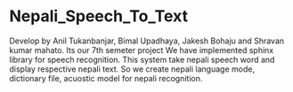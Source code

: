 # Nepali_Speech_To_Text
Develop by Anil Tukanbanjar, Bimal Upadhaya, Jakesh Bohaju and Shravan kumar mahato.
Its our 7th semeter project
We have implemented sphinx library for speech recognition.
This system take nepali speech word and display respective nepali text. So we create nepali language mode, dictionary file, acuostic model for nepali recognition.

